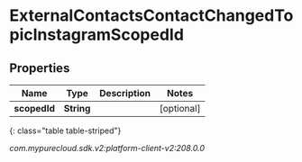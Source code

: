 # ExternalContactsContactChangedTopicInstagramScopedId


## Properties

| Name | Type | Description | Notes |
| ------------ | ------------- | ------------- | ------------- |
| **scopedId** | **String** |  |  [optional] |
{: class="table table-striped"}




_com.mypurecloud.sdk.v2:platform-client-v2:208.0.0_
